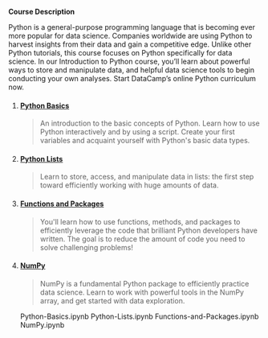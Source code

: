 **Course Description**

Python is a general-purpose programming language that is becoming ever more popular for data science. Companies worldwide are using Python to harvest insights from their data and gain a competitive edge. Unlike other Python tutorials, this course focuses on Python specifically for data science. In our Introduction to Python course, you’ll learn about powerful ways to store and manipulate data, and helpful data science tools to begin conducting your own analyses. Start DataCamp’s online Python curriculum now.

1. #### [Python Basics](./Python-Basics.ipynb)
    > An introduction to the basic concepts of Python. Learn how to use Python interactively and by using a script. Create your first variables and acquaint yourself with Python's basic data types.

2. #### [Python Lists](./Python-Lists.ipynb)
    > Learn to store, access, and manipulate data in lists: the first step toward efficiently working with huge amounts of data.

3. #### [Functions and Packages](./Functions-and-Packages.ipynb)
    > You'll learn how to use functions, methods, and packages to efficiently leverage the code that brilliant Python developers have written. The goal is to reduce the amount of code you need to solve challenging problems!

4. #### [NumPy](./NumPy.ipynb)
    > NumPy is a fundamental Python package to efficiently practice data science. Learn to work with powerful tools in the NumPy array, and get started with data exploration.
    
    Python-Basics.ipynb Python-Lists.ipynb Functions-and-Packages.ipynb NumPy.ipynb
